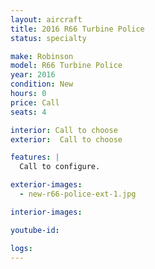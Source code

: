 ```yaml
---
layout: aircraft
title: 2016 R66 Turbine Police
status: specialty

make: Robinson
model: R66 Turbine Police
year: 2016
condition: New
hours: 0
price: Call
seats: 4

interior: Call to choose
exterior:  Call to choose

features: |
  Call to configure.

exterior-images:
  - new-r66-police-ext-1.jpg

interior-images:

youtube-id:

logs:
---
```

